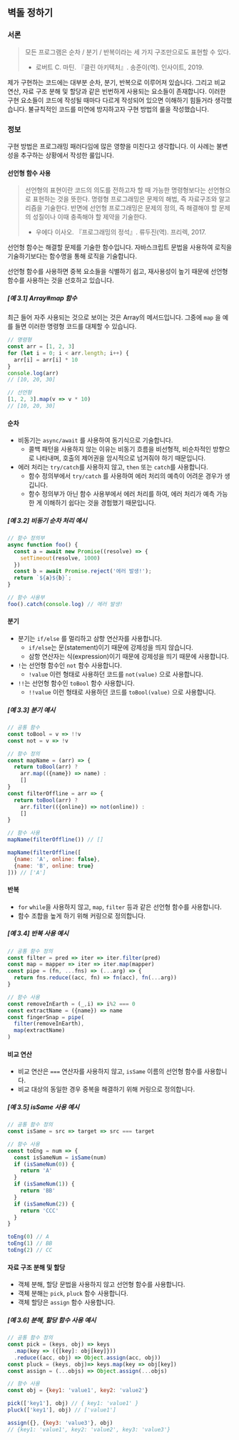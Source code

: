 ## 벽돌 정하기
### 서론

> 모든 프로그램은 순차 / 분기 / 반복이라는 세 가지 구조만으로도 표현할 수 있다.
>
> - 로버트 C. 마틴.  『클린 아키텍처』. 송준이(역). 인사이트, 2019.

제가 구현하는 코드에는 대부분 순차, 분기, 반복으로 이루어져 있습니다. 그리고 비교 연산, 자료 구조 분해 및 할당과 같은 빈번하게 사용되는 요소들이 존재합니다. 이러한 구현 요소들이 코드에 작성될 때마다 다르게 작성되어 있으면 이해하기 힘들거라 생각했습니다. 불규칙적인 코드를 미연에 방지하고자 구현 방법의 룰을 작성했습니다.

### 정보

구현 방법은 프로그래밍 패러다임에 많은 영향을 미친다고 생각합니다. 이 사례는 불변성을 추구하는 상황에서 작성한 룰입니다.

#### 선언형 함수 사용

> 선언형의 표현이란 코드의 의도를 전하고자 할 때 가능한 명령형보다는 선언형으로 표현하는 것을 뜻한다. 명령형 프로그래밍은 문제의 해법, 즉 자료구조와 알고리즘을 기술한다. 반면에 선언형 프로그래밍은 문제의 정의, 즉 해결해야 할 문제의 성질이나 이때 충족해야 할 제약을 기술한다.
>
> - 우에다 이사오. 『프로그래밍의 정석』. 류두진(역). 프리렉, 2017.

선언형 함수는 해결할 문제를 기술한 함수입니다. 자바스크립트 문법을 사용하여 로직을 기술하기보다는 함수명을 통해 로직을 기술합니다.

선언형 함수를 사용하면 중복 요소들을 식별하기 쉽고, 재사용성이 높기 때문에 선언형 함수를 사용하는 것을 선호하고 있습니다.

##### [예 3.1] Array#map 함수

최근 들어 자주 사용되는 것으로 보이는 것은 Array의 메서드입니다. 그중에 `map` 을 예를 들면 이러한 명령형 코드를 대체할 수 있습니다.

```js
// 명령형
const arr = [1, 2, 3]
for (let i = 0; i < arr.length; i++) {
  arr[i] = arr[i] * 10
}
console.log(arr)
// [10, 20, 30]

// 선언형
[1, 2, 3].map(v => v * 10)
// [10, 20, 30]
```

#### 순차
- 비동기는 `async/await` 를 사용하여 동기식으로 기술합니다.
  - 콜백 패턴을 사용하지 않는 이유는 비동기 흐름을 비선형적, 비순차적인 방향으로 나타내며, 호출의 제어권을 암시적으로 넘겨줘야 하기 때문입니다.
- 에러 처리는 `try/catch`를 사용하지 않고, `then` 또는 `catch`를 사용합니다.
  - 함수 정의부에서 `try/catch` 를 사용하여 에러 처리의 예측이 어려운 경우가 생깁니다.
  - 함수 정의부가 아닌 함수 사용부에서 에러 처리를 하여, 에러 처리가 예측 가능한 게 이해하기 쉽다는 것을 경험했기 때문입니다.

##### [예 3.2] 비동기 순차 처리 예시

```js
// 함수 정의부
async function foo() {
  const a = await new Promise((resolve) => {
    setTimeout(resolve, 1000)
  })
  const b = await Promise.reject('에러 발생!');
  return `${a}${b}`;
}

// 함수 사용부
foo().catch(console.log) // 에러 발생!
```

#### 분기
- 분기는 `if/else` 를 멀리하고 삼항 연산자를 사용합니다.
  - `if/else`는 문(statement)이기 때문에 강제성을 띄지 않습니다.
  - 삼항 연산자는 식(expression)이기 때문에 강제성을 띄기 때문에 사용합니다.
- `!`는 선언형 함수인  `not` 함수 사용합니다.
  - `!value` 이런 형태로 사용하던 코드를  `not(value)` 으로 사용합니다.
- `!!`는 선언형 함수인 `toBool` 함수 사용합니다.
  - `!!value` 이런 형태로 사용하던 코드를  `toBool(value)` 으로 사용합니다.

##### [예 3.3] 분기 예시

```js
// 공통 함수
const toBool = v => !!v
const not = v => !v

// 함수 정의
const mapName = (arr) => {
  return toBool(arr) ? 
    arr.map(({name}) => name) : 
    []
}
const filterOffline = arr => {
  return toBool(arr) ? 
    arr.filter(({online}) => not(online)) : 
    []
}

// 함수 사용
mapName(filterOffline()) // []

mapName(filterOffline([
  {name: 'A', online: false},
  {name: 'B', online: true}
])) // ['A']
```

#### 반복

- `for` `while`을 사용하지 않고,  `map`, `filter` 등과 같은 선언형 함수를 사용합니다.
- 함수 조합을 높게 하기 위해 커링으로 정의합니다.

##### [예 3.4] 반복 사용 예시

```js
// 공통 함수 정의
const filter = pred => iter => iter.filter(pred)
const map = mapper => iter => iter.map(mapper)
const pipe = (fn, ...fns) => (...arg) => {
  return fns.reduce((acc, fn) => fn(acc), fn(...arg))
}

// 함수 사용
const removeInEarth = (_,i) => i%2 === 0
const extractName = ({name}) => name
const fingerSnap = pipe(
  filter(removeInEarth),
  map(extractName)
)
```

#### 비교 연산
- 비교 연산은 `===` 연산자를 사용하지 않고, `isSame` 이름의 선언형 함수를 사용합니다.
- 비교 대상의 동일한 경우 중복을 해결하기 위해 커링으로 정의합니다.

##### [예 3.5] isSame 사용 예시

```js
// 공통 함수 정의
const isSame = src => target => src === target

// 함수 사용
const toEng = num => {
  const isSameNum = isSame(num)
  if (isSameNum(0)) {
    return 'A'
  }
  if (isSameNum(1)) {
    return 'BB'
  }
  if (isSameNum(2)) {
    return 'CCC'
  }
}

toEng(0) // A
toEng(1) // BB
toEng(2) // CC
```

#### 자료 구조 분해 및 할당

- 객체 분해, 할당 문법을 사용하지 않고 선언형 함수를 사용합니다.
- 객체 분해는 `pick`, `pluck` 함수 사용합니다.
- 객체 할당은 `assign` 함수 사용합니다.

##### [예 3.6] 분해, 할당 함수 사용 예시

```js
// 공통 함수 정의
const pick = (keys, obj) => keys
  .map(key => ({[key]: obj[key]}))
  .reduce((acc, obj) => Object.assign(acc, obj))
const pluck = (keys, obj)=> keys.map(key => obj[key])
const assign = (...objs) => Object.assign(...objs)

// 함수 사용
const obj = {key1: 'value1', key2: 'value2'}

pick(['key1'], obj) // { key1: 'value1' }
pluck(['key1'], obj) // ['value1']

assign({}, {key3: 'value3'}, obj)
// {key1: 'value1', key2: 'value2', key3: 'value3'}
```

